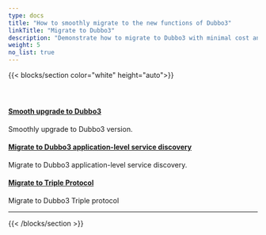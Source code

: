```yaml
---
type: docs
title: "How to smoothly migrate to the new functions of Dubbo3"
linkTitle: "Migrate to Dubbo3"
description: "Demonstrate how to migrate to Dubbo3 with minimal cost and enable various new features."
weight: 5
no_list: true
---
```


{{< blocks/section color="white" height="auto">}}
<div class="td-content list-page">
     <div class="lead"></div><header class="article-meta">
     </header><div class="row">
     <div class="col-sm col-md-6 mb-4 mb-md-0">
         <div class="h-100 card shadow" href="#">
             <div class="card-body">
                 <h4 class="card-title">
                      <a href='{{< relref "./2to3/" >}}'>Smooth upgrade to Dubbo3</a>
                 </h4>
                 <p>Smoothly upgrade to Dubbo3 version. </p>
             </div>
         </div>
     </div>
     <div class="col-sm col-md-6 mb-4 mb-md-0">
         <div class="h-100 card shadow">
             <div class="card-body">
                 <h4 class="card-title">
                      <a href='{{< relref "./service-discovery-samples/" >}}'>Migrate to Dubbo3 application-level service discovery</a>
                 </h4>
                 <p>Migrate to Dubbo3 application-level service discovery. </p>
             </div>
         </div>
     </div>
     <div class="col-sm col-md-6 mb-4 mb-md-0">
         <div class="h-100 card shadow">
             <div class="card-body">
                 <h4 class="card-title">
                      <a href='{{< relref "./migration-triple/" >}}'>Migrate to Triple Protocol</a>
                 </h4>
                 <p>Migrate to Dubbo3 Triple protocol</p>
             </div>
         </div>
     </div>
</div>
<hr>
</div>

{{< /blocks/section >}}